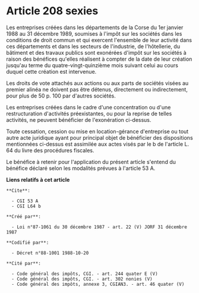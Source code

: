 # Article 208 sexies

Les entreprises créées dans les départements de la Corse du 1er janvier 1988 au 31 décembre 1989, soumises à l'impôt sur les
sociétés dans les conditions de droit commun et qui exercent l'ensemble de leur activité dans ces départements et dans les
secteurs de l'industrie, de l'hôtellerie, du bâtiment et des travaux publics sont exonérées d'impôt sur les sociétés à raison
des bénéfices qu'elles réalisent à compter de la date de leur création jusqu'au terme du quatre-vingt-quinzième mois suivant
celui au cours duquel cette création est intervenue.

Les droits de vote attachés aux actions ou aux parts de sociétés visées au premier alinéa ne doivent pas être détenus,
directement ou indirectement, pour plus de 50 p. 100 par d'autres sociétés.

Les entreprises créées dans le cadre d'une concentration ou d'une restructuration d'activités préexistantes, ou pour la
reprise de telles activités, ne peuvent bénéficier de l'exonération ci-dessus.

Toute cessation, cession ou mise en location-gérance d'entreprise ou tout autre acte juridique ayant pour principal objet de
bénéficier des dispositions mentionnées ci-dessus est assimilée aux actes visés par le b de l'article L. 64 du livre des
procédures fiscales.

Le bénéfice à retenir pour l'application du présent article s'entend du bénéfice déclaré selon les modalités prévues à
l'article 53 A.

**Liens relatifs à cet article**

	**Cite**:

	  - CGI 53 A
	  - CGI L64 b

	**Créé par**:

	  - Loi n°87-1061 du 30 décembre 1987 - art. 22 (V) JORF 31 décembre 1987

	**Codifié par**:

	  - Décret n°88-1001 1988-10-20

	**Cité par**:

	  - Code général des impôts, CGI. - art. 244 quater E (V)
	  - Code général des impôts, CGI. - art. 302 nonies (V)
	  - Code général des impôts, annexe 3, CGIAN3. - art. 46 quater (V)
